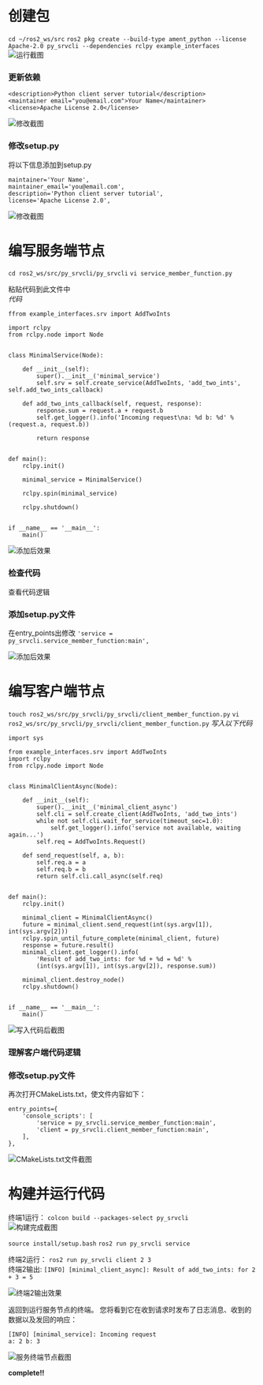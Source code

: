 # 创建包
`cd ~/ros2_ws/src`
`ros2 pkg create --build-type ament_python --license Apache-2.0 py_srvcli --dependencies rclpy example_interfaces`
![运行截图](src/53.png)

### 更新依赖
```
<description>Python client server tutorial</description>
<maintainer email="you@email.com">Your Name</maintainer>
<license>Apache License 2.0</license>
```
![修改截图](src/54.png)

### 修改setup.py
将以下信息添加到setup.py
```
maintainer='Your Name',
maintainer_email='you@email.com',
description='Python client server tutorial',
license='Apache License 2.0',
```
![修改截图](src/55.png)

# 编写服务端节点

`cd ros2_ws/src/py_srvcli/py_srvcli`
`vi service_member_function.py`

粘贴代码到此文件中  
*代码*
```
ffrom example_interfaces.srv import AddTwoInts

import rclpy
from rclpy.node import Node


class MinimalService(Node):

    def __init__(self):
        super().__init__('minimal_service')
        self.srv = self.create_service(AddTwoInts, 'add_two_ints', self.add_two_ints_callback)

    def add_two_ints_callback(self, request, response):
        response.sum = request.a + request.b
        self.get_logger().info('Incoming request\na: %d b: %d' % (request.a, request.b))

        return response


def main():
    rclpy.init()

    minimal_service = MinimalService()

    rclpy.spin(minimal_service)

    rclpy.shutdown()


if __name__ == '__main__':
    main()
```
![添加后效果](src/56.png)


### 检查代码
查看代码逻辑    

### 添加setup.py文件
在entry_points出修改
`'service = py_srvcli.service_member_function:main',`


![添加后效果](src/57.png) 

# 编写客户端节点

`touch ros2_ws/src/py_srvcli/py_srvcli/client_member_function.py`
`vi ros2_ws/src/py_srvcli/py_srvcli/client_member_function.py`
*写入以下代码*
```
import sys

from example_interfaces.srv import AddTwoInts
import rclpy
from rclpy.node import Node


class MinimalClientAsync(Node):

    def __init__(self):
        super().__init__('minimal_client_async')
        self.cli = self.create_client(AddTwoInts, 'add_two_ints')
        while not self.cli.wait_for_service(timeout_sec=1.0):
            self.get_logger().info('service not available, waiting again...')
        self.req = AddTwoInts.Request()

    def send_request(self, a, b):
        self.req.a = a
        self.req.b = b
        return self.cli.call_async(self.req)


def main():
    rclpy.init()

    minimal_client = MinimalClientAsync()
    future = minimal_client.send_request(int(sys.argv[1]), int(sys.argv[2]))
    rclpy.spin_until_future_complete(minimal_client, future)
    response = future.result()
    minimal_client.get_logger().info(
        'Result of add_two_ints: for %d + %d = %d' %
        (int(sys.argv[1]), int(sys.argv[2]), response.sum))

    minimal_client.destroy_node()
    rclpy.shutdown()


if __name__ == '__main__':
    main()
```
![写入代码后截图](src/58.png)

### 理解客户端代码逻辑

### 修改setup.py文件
再次打开CMakeLists.txt，使文件内容如下：
```
entry_points={
    'console_scripts': [
        'service = py_srvcli.service_member_function:main',
        'client = py_srvcli.client_member_function:main',
    ],
},
```
![CMakeLists.txt文件截图](src/59.png)


# 构建并运行代码
终端1运行： 
`colcon build --packages-select py_srvcli`  
![构建完成截图](src/60.png)

`source install/setup.bash` 
`ros2 run py_srvcli service`     

终端2运行： 
`ros2 run py_srvcli client 2 3`    
终端2输出:
`[INFO] [minimal_client_async]: Result of add_two_ints: for 2 + 3 = 5`

![终端2输出效果](src/61.png)


返回到运行服务节点的终端。 您将看到它在收到请求时发布了日志消息、收到的数据以及发回的响应：
```
[INFO] [minimal_service]: Incoming request
a: 2 b: 3
```
![服务终端节点截图](src/62.png)

**complete!!**

